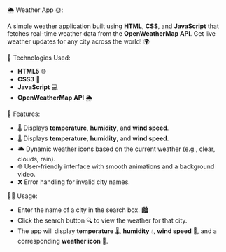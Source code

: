 🌦️ Weather App 🌞:

  A simple weather application built using **HTML**, **CSS**, and **JavaScript** that fetches real-time weather data from the **OpenWeatherMap API**. 
  Get live weather updates for any city across the world! 🌍

🔧 Technologies Used:

  - **HTML5** 🌐
  - **CSS3** 🎨
  - **JavaScript** 💻
  - **OpenWeatherMap API** 🌦️

🚀 Features:

  - 🌡️ Displays **temperature**, **humidity**, and **wind speed**.
  - 🌡️ Displays **temperature**, **humidity**, and **wind speed**.
  - 🌥️ Dynamic weather icons based on the current weather (e.g., clear, clouds, rain).
  - 🌐 User-friendly interface with smooth animations and a background video.
  - ❌ Error handling for invalid city names.

🧑‍💻 Usage:

  - Enter the name of a city in the search box. 🏙️
  - Click the search button 🔍 to view the weather for that city.
  - The app will display **temperature** 🌡️, **humidity** 💧, **wind speed** 💨, and a corresponding **weather icon** 🌈.
